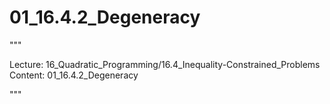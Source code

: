 # 01_16.4.2_Degeneracy

"""

Lecture: 16_Quadratic_Programming/16.4_Inequality-Constrained_Problems
Content: 01_16.4.2_Degeneracy

"""

